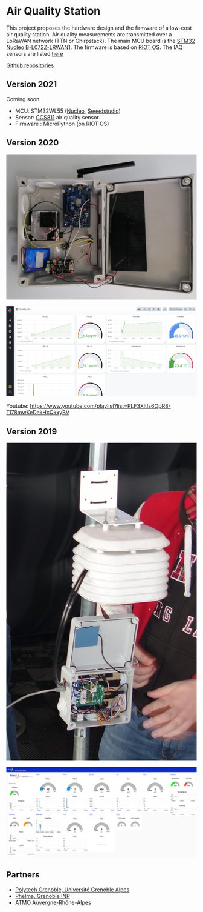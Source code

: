 # Air Quality Station

This project proposes the hardware design and the firmware of a low-cost air quality station.
Air quality measurements are transmitted over a LoRaWAN network (TTN or Chirpstack).
The main MCU board is the [STM32 Nucleo B-L072Z-LRWAN1](https://www.st.com/en/evaluation-tools/b-l072z-lrwan1.html).
The firmware is based on [RIOT OS](https://riot-os.org/).
The IAQ sensors are listed [here](./sensors.md)

[Github repositories](https://github.com/airqualitystation)

## Version 2021
Coming soon
* MCU: STM32WL55 ([Nucleo](https://www.st.com/en/evaluation-tools/nucleo-wl55jc.html), [Seeedstudio](https://wiki.seeedstudio.com/LoRa_E5_Dev_Board/))
* Sensor: [CCS811](https://github.com/airqualitystation/firmware/blob/master/ccs811.md) air quality sensor.
* Firmware : MicroPython (on RIOT OS)

## Version 2020

![Air Quality Polytech Project Station](images/Station_meteo)

![Air Quality Polytech Project Grafana](images/Projet_Qualite_Air_Grafana_Dashboard.JPG)

Youtube: https://www.youtube.com/playlist?list=PLF3XltIz6OpR8-TI78mwKeDekHcQkxyBV

## Version 2019
![Air Quality Station v1](images/atmo-station-d.jpg)

![Air Quality Dashboard](images/atmo-nodered-3.png)

## Partners
* [Polytech Grenoble, Université Grenoble Alpes](https://www.polytech-grenoble.fr/)
* [Phelma, Grenoble INP](https://phelma.grenoble-inp.fr/)
* [ATMO Auvergne-Rhône-Alpes](https://www.atmo-auvergnerhonealpes.fr/)
